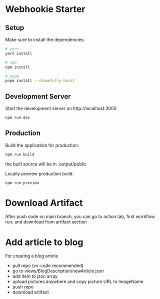 # Webhookie Starter

## Setup

Make sure to install the dependencies:

```bash
# yarn
yarn install

# npm
npm install

# pnpm
pnpm install --shamefully-hoist
```

## Development Server

Start the development server on http://localhost:3000

```bash
npm run dev
```

## Production

Build the application for production:

```bash
npm run build
```
the built source will be in .output/public

Locally preview production build:

```bash
npm run preview
```

# Download Artifact
After push code on main branch, you can go to action tab, first workflow run, and download from artifact section

# Add article to blog
For creating a blog article
- pull repo (vs-code recommended)
- go to views/BlogDescription/newArticle.json
- add item to json array
- upload pictures anywhere and copy picture URL to ImageName
- push repo
- download artifact
